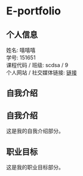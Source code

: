 # E-portfolio

## 个人信息

姓名: 嘻嘻嘻  
学号: 151651  
课程代码 / 班级: scdsa / 9  
个人网站 / 社交媒体链接: [链接](http://example.com)

## 自我介绍
<!-- 这里可以插入您的 HTML 代码 -->
<div>
    <h2>自我介绍</h2>
    <p>这是我的自我介绍部分。</p>
</div>

## 职业目标
这是我的职业目标部分。
